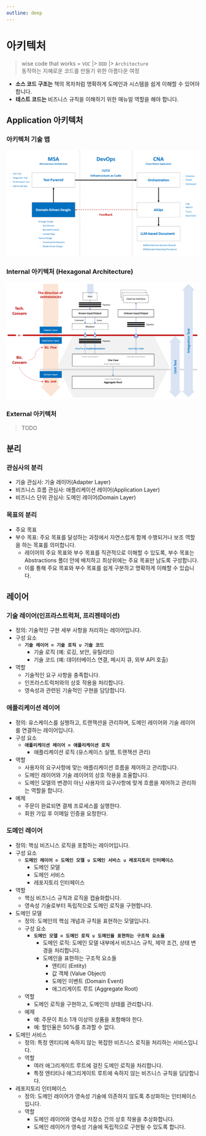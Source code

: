 ```yaml
---
outline: deep
---
```


# 아키텍처

> wise code that works = `VOC` |> `DDD` |> `Architecture`  
> 동작하는 지혜로운 코드를 만들기 위한 아름다운 여정

- **소스 코드 구조는** 책의 목차처럼 명확하게 도메인과 시스템을 쉽게 이해할 수 있어야 합니다.
- **테스트 코드는** 비즈니스 규칙을 이해하기 위한 매뉴얼 역할을 해야 합니다.

## Application 아키텍처

### 아키텍처 기술 맵
![](./../../.images/ArchitectureTechMap.png)

### Internal 아키텍처 (Hexagonal Architecture)
![hexagonal architecture](./ch03-internal-architecture/.images/Architecture.Internal.Hexagonal.png)

### External 아키텍처
> TODO

## 분리
### 관심사의 분리
- 기술 관심사: 기술 레이어(Adapter Layer)
- 비즈니스 흐름 관심사: 애플리케이션 레이어(Application Layer)
- 비즈니스 단위 관심사: 도메인 레이어(Domain Layer)

### 목표의 분리
- 주요 목표
- 부수 목표: 주요 목표를 달성하는 과정에서 자연스럽게 함께 수행되거나 보조 역할을 하는 목표를 의미합니다.
  - 레이어의 주요 목표와 부수 목표를 직관적으로 이해할 수 있도록, 부수 목표는 Abstractions 폴더 안에 배치하고 최상위에는 주요 목표만 남도록 구성합니다.
  - 이를 통해 주요 목표와 부수 목표를 쉽게 구분하고 명확하게 이해할 수 있습니다.

## 레이어
### 기술 레이어(인프라스트럭처, 프리젠테이션)
- 정의: 기술적인 구현 세부 사항을 처리하는 레이어입니다.
- 구성 요소
  - **`기술 레이어 = 기술 로직 ∪ 기술 코드`**
    - 기술 로직 (예: 로깅, 보안, 유틸리티)
    - 기술 코드 (예: 데이터베이스 연결, 메시지 큐, 외부 API 호출)
- 역할
  - 기술적인 요구 사항을 충족합니다.
  - 인프라스트럭처와의 상호 작용을 처리합니다.
  - 영속성과 관련된 기술적인 구현을 담당합니다.

### 애플리케이션 레이어
- 정의: 유스케이스를 실행하고, 트랜잭션을 관리하며, 도메인 레이어와 기술 레이어를 연결하는 레이어입니다.
- 구성 요소
  - **`애플리케이션 레이어 = 애플리케이션 로직`**
    - 애플리케이션 로직 (유스케이스 실행, 트랜잭션 관리)
- 역할
  - 사용자의 요구사항에 맞는 애플리케이션 흐름을 제어하고 관리합니다.
  - 도메인 레이어와 기술 레이어의 상호 작용을 조율합니다.
  - 도메인 모델의 변경이 아닌 사용자의 요구사항에 맞게 흐름을 제어하고 관리하는 역할을 합니다.
- 예제
  - 주문이 완료되면 결제 프로세스를 실행한다.
  - 회원 가입 후 이메일 인증을 요청한다.

### 도메인 레이어
- 정의: 핵심 비즈니스 로직을 포함하는 레이어입니다.
- 구성 요소
  - **`도메인 레이어 = 도메인 모델 ∪ 도메인 서비스 ∪ 레포지토리 인터페이스`**
    - 도메인 모델
    - 도메인 서비스
    - 레포지토리 인터페이스
- 역할
    - 핵심 비즈니스 규칙과 로직을 캡슐화합니다.
    - 영속성 기술로부터 독립적으로 도메인 로직을 구현합니다.
- 도메인 모델
  - 정의: 도메인의 핵심 개념과 규칙을 표현하는 모델입니다.
  - 구성 요소
    - **`도메인 모델 = 도메인 로직 ∪ 도메인을 표현하는 구조적 요소들`**
      - 도메인 로직: 도메인 모델 내부에서 비즈니스 규칙, 제약 조건, 상태 변경을 처리합니다.
      - 도메인을 표현하는 구조적 요소들
        - 엔티티 (Entity)
        - 값 객체 (Value Object)
        - 도메인 이벤트 (Domain Event)
        - 애그리게이트 루트 (Aggregate Root)
  - 역할
    - 도메인 로직을 구현하고, 도메인의 상태를 관리합니다.
  - 예제
    - 예: 주문이 최소 1개 이상의 상품을 포함해야 한다.
    - 예: 할인율은 50%를 초과할 수 없다.
- 도메인 서비스
  - 정의: 특정 엔티티에 속하지 않는 복잡한 비즈니스 로직을 처리하는 서비스입니다.
  - 역할
    - 여러 애그리게이트 루트에 걸친 도메인 로직을 처리합니다.
    - 특정 엔티티나 애그리게이트 루트에 속하지 않는 비즈니스 규칙을 담당합니다.
- 레포지토리 인터페이스
  - 정의: 도메인 레이어가 영속성 기술에 의존하지 않도록 추상화하는 인터페이스입니다.
  - 역할
    - 도메인 레이어와 영속성 저장소 간의 상호 작용을 추상화합니다.
    - 도메인 레이어가 영속성 기술에 독립적으로 구현될 수 있도록 합니다.
